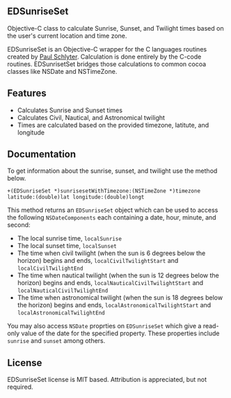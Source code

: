 EDSunriseSet
---------------
Objective-C class to calculate Sunrise, Sunset, and Twilight times based on the user's current location and time zone.

EDSunriseSet is an Objective-C wrapper for the C languages routines created by [Paul Schlyter].
Calculation is done entirely by the C-code routines. EDSunrisetSet bridges those calculations to common cocoa classes like NSDate and NSTimeZone.

Features
---------------
  - Calculates Sunrise and Sunset times
  - Calculates Civil, Nautical, and Astronomical twilight  
  - Times are calculated based on the provided timezone, latitute, and longitude

Documentation
---------------
To get information about the sunrise, sunset, and twilight use the method below.

    +(EDSunriseSet *)sunrisesetWithTimezone:(NSTimeZone *)timezone latitude:(double)lat longitude:(double)longt
    
This method returns an `EDSunriseSet` object which can be used to access the following `NSDateComponents` each containing a date, hour, minute, and second:

  - The local sunrise time, `localSunrise`  
  - The local sunset time, `localSunset`  
  - The time when civil twilight (when the sun is 6 degrees below the horizon) begins and ends, `localCivilTwilightStart` and `localCivilTwilightEnd`  
  - The time when nautical twilight (when the sun is 12 degrees below the horizon) begins and ends, `localNauticalCivilTwilightStart` and `localNauticalCivilTwilightEnd`  
  -  The time when astronomical twilight (when the sun is 18 degrees below the horizon) begins and ends, `localAstronomicalTwilightStart` and `localAstronomicalTwilightEnd`

You may also access `NSDate` proprties on `EDSunriseSet` which give a read-only value of the date for the specified property. These properties include `sunrise` and `sunset` among others.
    
License
---------------
EDSunriseSet license is MIT based. Attribution is appreciated, but not required.

  [Paul Schlyter]: http://stjarnhimlen.se/english.html